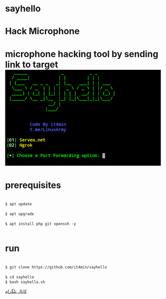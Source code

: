 # sayhello

<h1>Hack Microphone<h1>
microphone hacking tool by sending link to target
<img src="sayhello.png" />
<h1>prerequisites</h1>
<pre><code>
$ apt update </br>
$ apt upgrade </br>
$ apt install php git openssh -y </br>
</pre></code>

<h1>run</h1>
<pre><code>
$ git clone https://github.com/it4min/sayhello </br>
$ cd sayhello
$ bash sayhello.sh
</pre></code>
<a href="t.me/LinuxArmy "> کانال تلگرام </ a>
